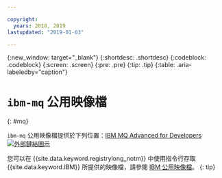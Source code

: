 ```yaml
---

copyright:
  years: 2018, 2019
lastupdated: "2019-01-03"

---
```


{:new_window: target="_blank"}
{:shortdesc: .shortdesc}
{:codeblock: .codeblock}
{:screen: .screen}
{:pre: .pre}
{:tip: .tip}
{:table: .aria-labeledby="caption"}

# `ibm-mq` 公用映像檔
{: #mq}

`ibm-mq` 公用映像檔提供於下列位置：[IBM MQ Advanced for Developers ![外部鏈結圖示](../../../icons/launch-glyph.svg "外部鏈結圖示")](https://hub.docker.com/r/ibmcom/mq/)

您可以在 {{site.data.keyword.registrylong_notm}} 中使用指令行存取 {{site.data.keyword.IBM}} 所提供的映像檔，請參閱 [IBM 公用映像檔](/docs/services/Registry/registry_public_images.html#public_images)。
{: tip}
